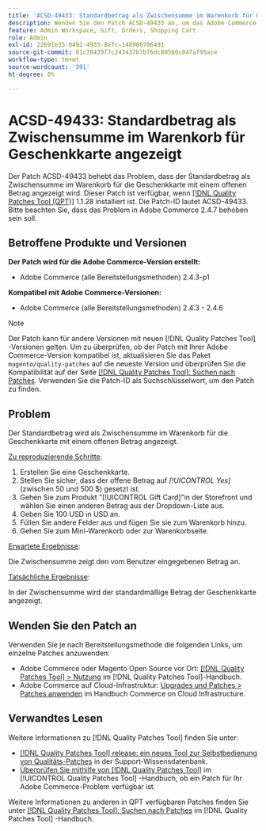 ```yaml
---
title: 'ACSD-49433: Standardbetrag als Zwischensumme im Warenkorb für Geschenkkarte angezeigt"'
description: Wenden Sie den Patch ACSD-49433 an, um das Adobe Commerce-Problem zu beheben, bei dem der Standardbetrag als Zwischensumme im Warenkorb für Geschenkkarten mit einem offenen Betrag angezeigt wird.
feature: Admin Workspace, Gift, Orders, Shopping Cart
role: Admin
exl-id: 22691e35-0491-4935-8e7c-148900706491
source-git-commit: 81c78439f7c243437b7b76dc80560c847af95ace
workflow-type: tm+mt
source-wordcount: '391'
ht-degree: 0%

---
```


# ACSD-49433: Standardbetrag als Zwischensumme im Warenkorb für Geschenkkarte angezeigt

Der Patch ACSD-49433 behebt das Problem, dass der Standardbetrag als Zwischensumme im Warenkorb für die Geschenkkarte mit einem offenen Betrag angezeigt wird. Dieser Patch ist verfügbar, wenn [[!DNL Quality Patches Tool (QPT)]](https://experienceleague.adobe.com/en/docs/commerce-knowledge-base/kb/announcements/commerce-announcements/magento-quality-patches-released-new-tool-to-self-serve-quality-patches) 1.1.28 installiert ist. Die Patch-ID lautet ACSD-49433. Bitte beachten Sie, dass das Problem in Adobe Commerce 2.4.7 behoben sein soll.

## Betroffene Produkte und Versionen

**Der Patch wird für die Adobe Commerce-Version erstellt:**

* Adobe Commerce (alle Bereitstellungsmethoden) 2.4.3-p1

**Kompatibel mit Adobe Commerce-Versionen:**

* Adobe Commerce (alle Bereitstellungsmethoden) 2.4.3 - 2.4.6

>[!NOTE]
>
>Der Patch kann für andere Versionen mit neuen [!DNL Quality Patches Tool] -Versionen gelten. Um zu überprüfen, ob der Patch mit Ihrer Adobe Commerce-Version kompatibel ist, aktualisieren Sie das Paket `magento/quality-patches` auf die neueste Version und überprüfen Sie die Kompatibilität auf der Seite [[!DNL Quality Patches Tool]: Suchen nach Patches](https://experienceleague.adobe.com/tools/commerce-quality-patches/index.html). Verwenden Sie die Patch-ID als Suchschlüsselwort, um den Patch zu finden.

## Problem

Der Standardbetrag wird als Zwischensumme im Warenkorb für die Geschenkkarte mit einem offenen Betrag angezeigt.

<u>Zu reproduzierende Schritte</u>:

1. Erstellen Sie eine Geschenkkarte.
1. Stellen Sie sicher, dass der offene Betrag auf *[!UICONTROL Yes]* (zwischen 50 und 500 $) gesetzt ist.
1. Gehen Sie zum Produkt &quot;[!UICONTROL Gift Card]&quot;in der Storefront und wählen Sie einen anderen Betrag aus der Dropdown-Liste aus.
1. Geben Sie 100 USD in USD an.
1. Füllen Sie andere Felder aus und fügen Sie sie zum Warenkorb hinzu.
1. Gehen Sie zum Mini-Warenkorb oder zur Warenkorbseite.

<u>Erwartete Ergebnisse</u>:

Die Zwischensumme zeigt den vom Benutzer eingegebenen Betrag an.

<u>Tatsächliche Ergebnisse</u>:

In der Zwischensumme wird der standardmäßige Betrag der Geschenkkarte angezeigt.

## Wenden Sie den Patch an

Verwenden Sie je nach Bereitstellungsmethode die folgenden Links, um einzelne Patches anzuwenden:

* Adobe Commerce oder Magento Open Source vor Ort: [[!DNL Quality Patches Tool] > Nutzung](/help/tools/quality-patches-tool/usage.md) im [!DNL Quality Patches Tool]-Handbuch.
* Adobe Commerce auf Cloud-Infrastruktur: [Upgrades und Patches > Patches anwenden](https://experienceleague.adobe.com/docs/commerce-cloud-service/user-guide/develop/upgrade/apply-patches.html) im Handbuch Commerce on Cloud Infrastructure.

## Verwandtes Lesen

Weitere Informationen zu [!DNL Quality Patches Tool] finden Sie unter:

* [[!DNL Quality Patches Tool] release: ein neues Tool zur Selbstbedienung von Qualitäts-Patches](https://experienceleague.adobe.com/en/docs/commerce-knowledge-base/kb/announcements/commerce-announcements/magento-quality-patches-released-new-tool-to-self-serve-quality-patches) in der Support-Wissensdatenbank.
* [Überprüfen Sie mithilfe von  [!DNL Quality Patches Tool]](/help/tools/quality-patches-tool/patches-available-in-qpt/check-patch-for-magento-issue-with-magento-quality-patches.md) im [!UICONTROL Quality Patches Tool] -Handbuch, ob ein Patch für Ihr Adobe Commerce-Problem verfügbar ist.


Weitere Informationen zu anderen in QPT verfügbaren Patches finden Sie unter [[!DNL Quality Patches Tool]: Suchen nach Patches](https://experienceleague.adobe.com/tools/commerce-quality-patches/index.html) im [!DNL Quality Patches Tool] -Handbuch.

